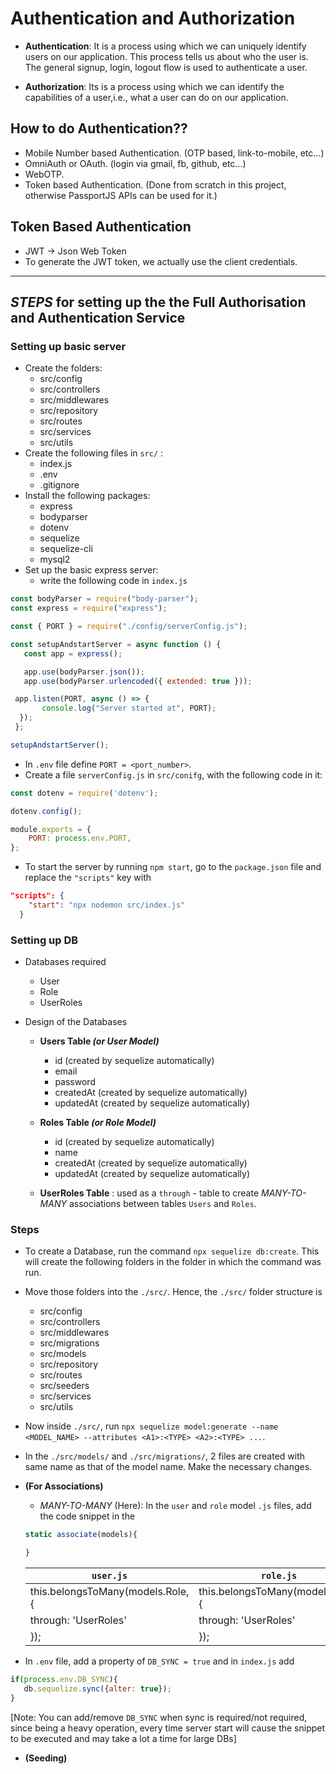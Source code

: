 # Authentication and Authorization

- **Authentication**: It is a process using which we can uniquely identify users on our application. This process tells us about who the user is. The general signup, login, logout flow is used to authenticate a user.

- **Authorization**: Its is a process using which we can identify the capabilities of a user,i.e., what a user can do on our application.

## How to do Authentication??

- Mobile Number based Authentication. (OTP based, link-to-mobile, etc...)
- OmniAuth or OAuth. (login via gmail, fb, github, etc...)
- WebOTP.
- Token based Authentication. (Done from scratch in this project, otherwise PassportJS APIs can be used for it.)

## Token Based Authentication

- JWT -> Json Web Token
- To generate the JWT token, we actually use the client credentials.

---

## _STEPS_ for setting up the the Full Authorisation and Authentication Service

### Setting up basic server

- Create the folders:
  - src/config
  - src/controllers
  - src/middlewares
  - src/repository
  - src/routes
  - src/services
  - src/utils
- Create the following files in `src/` :
  - index.js
  - .env
  - .gitignore
- Install the following packages:
  - express
  - bodyparser
  - dotenv
  - sequelize
  - sequelize-cli
  - mysql2
- Set up the basic express server:
  - write the following code in `index.js`

 ```javascript
 const bodyParser = require("body-parser");
 const express = require("express");
 
 const { PORT } = require("./config/serverConfig.js");

 const setupAndstartServer = async function () {
    const app = express();

    app.use(bodyParser.json());
    app.use(bodyParser.urlencoded({ extended: true }));

  app.listen(PORT, async () => {
        console.log("Server started at", PORT);
   });
  };

setupAndstartServer();
 ```

- In `.env` file define `PORT = <port_number>`.
- Create a file `serverConfig.js` in `src/conifg`, with the following code in it:

```javascript
const dotenv = require('dotenv');

dotenv.config();

module.exports = {
    PORT: process.env.PORT,
};
```

- To start the server by running `npm start`, go to the `package.json` file and replace the `"scripts"` key with

```json
"scripts": {
    "start": "npx nodemon src/index.js"
  }
```

### Setting up DB

- Databases required
  - User
  - Role
  - UserRoles

- Design of the Databases

  - **Users Table _(or User Model)_**

    - id (created by sequelize automatically)
    - email
    - password
    - createdAt (created by sequelize automatically)
    - updatedAt (created by sequelize automatically)
  
  - **Roles Table _(or Role Model)_**

    - id (created by sequelize automatically)
    - name
    - createdAt (created by sequelize automatically)
    - updatedAt (created by sequelize automatically)
  
  - **UserRoles Table** : used as a `through` - table to create _MANY-TO-MANY_ associations between tables `Users` and `Roles`.

### Steps

- To create a Database, run the command `npx sequelize db:create`. This will create the following folders in the folder in which the command was run.
- Move those folders into the `./src/`. Hence, the `./src/` folder structure is
  
  - src/config
  - src/controllers
  - src/middlewares
  - src/migrations
  - src/models
  - src/repository
  - src/routes
  - src/seeders
  - src/services
  - src/utils

- Now inside `./src/`, run `npx sequelize model:generate --name <MODEL_NAME> --attributes <A1>:<TYPE> <A2>:<TYPE> ...`.
- In the `./src/models/` and `./src/migrations/`, 2 files are created with same name as that of the model name. Make the necessary changes.
- **(For Associations)**
  - _MANY-TO-MANY_ (Here): In the `user` and `role` model `.js` files, add the code snippet in the

  ```javascript
  static associate(models){

  }
  ```

  | `user.js`                         | `role.js`                         |
  |-----------------------------------|-----------------------------------|
  |this.belongsToMany(models.Role, {  |this.belongsToMany(models.User, {  |
  |              through: 'UserRoles' |              through: 'UserRoles' |
  |          });                      |          });                      |

- In `.env` file, add a property of `DB_SYNC = true` and in `index.js` add

```javascript
if(process.env.DB_SYNC){
   db.sequelize.sync({alter: true});
}
```

[Note: You can add/remove `DB_SYNC` when sync is required/not required, since being a heavy operation, every time server start will cause the snippet to be executed and may take a lot a time for large DBs]

- **(Seeding)**
